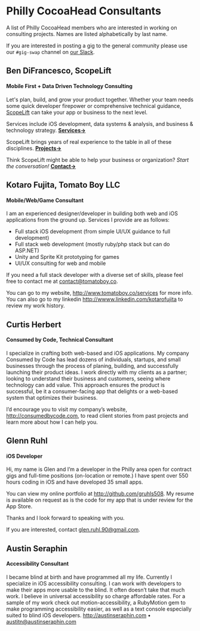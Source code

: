 # Philly CocoaHead Consultants

A list of Philly CocoaHead members who are interested in working on consulting projects. Names are listed alphabetically by last name.

If you are interested in posting a gig to the general community please use our `#gig-swap` channel on [our Slack](http://phillycocoa.org/slack).

## Ben DiFrancesco, ScopeLift
#### Mobile First + Data Driven Technology Consulting

Let's plan, build, and grow your product together. Whether your team needs some quick developer firepower or comprehensive technical guidance, [ScopeLift](http://www.scopelift.co/) can take your app or business to the next level.

Services include iOS development, data systems & analysis, and business & technology strategy. **[Services→](http://www.scopelift.co/services)**

ScopeLift brings years of real experience to the table in all of these disciplines. **[Projects→](http://www.scopelift.co/projects)**

Think ScopeLift might be able to help your business or organization? *Start the conversation!* **[Contact→](http://www.scopelift.co/contact)**

## Kotaro Fujita, Tomato Boy LLC
#### Mobile/Web/Game Consultant

I am an experienced designer/developer in building both web and iOS applications from the ground up. Services I provide are as follows:

* Full stack iOS development (from simple UI/UX guidance to full development)
* Full stack web development (mostly ruby/php stack but can do ASP.NET)
* Unity and Sprite Kit prototyping for games
* UI/UX consulting for web and mobile

If you need a full stack developer with a diverse set of skills, please feel free to contact me at <contact@tomatoboy.co>.

You can go to my website, <http://www.tomatoboy.co/services> for more info. You can also go to my linkedin <http://wwww.linkedin.com/kotarofujita> to review my work history.

## Curtis Herbert
#### Consumed by Code, Technical Consultant

I specialize in crafting both web-based and iOS applications. My company Consumed by Code has lead dozens of individuals, startups, and small businesses through the process of planing, building, and successfully launching their product ideas. I work directly with my clients as a partner; looking to understand their business and customers, seeing where technology can add value. This approach ensures the product is successful, be it a consumer-facing app that delights or a web-based system that optimizes their business.

I’d encourage you to visit my company’s website, <http://consumedbycode.com>, to read client stories from past projects and learn more about how I can help you.

## Glenn Ruhl
#### iOS Developer

Hi, my name is Glen and I’m a developer in the Philly area open for contract gigs and full-time positions (on-location or remote.) I have spent over 550 hours coding in iOS and have developed 35 small apps.

You can view my online portfolio at http://github.com/gruhls508. My resume is available on request as is the code for my app that is under review for the App Store.

Thanks and I look forward to speaking with you.

If you are interested, contact <glen.ruhl.90@gmail.com>.

## Austin Seraphin
#### Accessibility Consultant

I became blind at birth and have programmed all my life. Currently I specialize in iOS accessibility consulting. I can work with developers to make their apps more usable to the blind. It often doesn’t take that much work. I believe in universal accessibility so charge affordable rates. For a sample of my work check out motion-accessibility, a RubyMotion gem to make programming accessibility easier, as well as a text console especially suited to blind iOS developers. <http://austinseraphin.com> • <austitn@austinseraphin.com>
